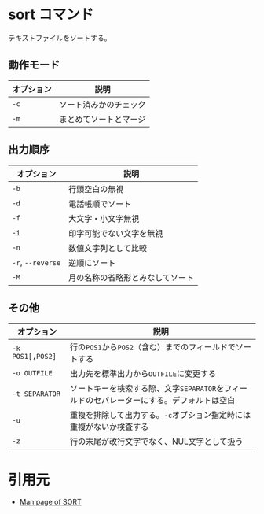 # sort コマンド

テキストファイルをソートする。

## 動作モード

|オプション|説明|
|---|---|
|`-c`|ソート済みかのチェック|
|`-m`|まとめてソートとマージ|

## 出力順序

|オプション|説明|
|---|---|
|`-b`|行頭空白の無視|
|`-d`|電話帳順でソート|
|`-f`|大文字・小文字無視|
|`-i`|印字可能でない文字を無視|
|`-n`|数値文字列として比較|
|`-r`, `--reverse`|逆順にソート|
|`-M`|月の名称の省略形とみなしてソート|

## その他

|オプション|説明|
|---|---|
|`-k POS1[,POS2]`|行の`POS1`から`POS2`（含む）までのフィールドでソートする|
|`-o OUTFILE`|出力先を標準出力から`OUTFILE`に変更する|
|`-t SEPARATOR`|ソートキーを検索する際、文字`SEPARATOR`をフィールドのセパレーターにする。デフォルトは空白|
|`-u`|重複を排除して出力する。`-c`オプション指定時には重複がないか検査する|
|`-z`|行の末尾が改行文字でなく、NUL文字として扱う|

# 引用元

- [Man page of SORT](https://linuxjm.osdn.jp/html/gnumaniak/man1/sort.1.html)
